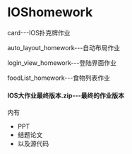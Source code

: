 # IOShomework


card---IOS扑克牌作业

auto_layout_homework---自动布局作业

login_view_homework---登陆界面作业

foodList_homework---食物列表作业

#### IOS大作业最终版本.zip---最终的作业版本

内有

- PPT
- 结题论文 
- 以及源代码
